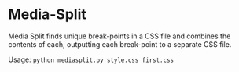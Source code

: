 Media-Split
===========

Media Split finds unique break-points in a CSS file and combines the contents of
each, outputting each break-point to a separate CSS file.

Usage: `python mediasplit.py style.css first.css`
